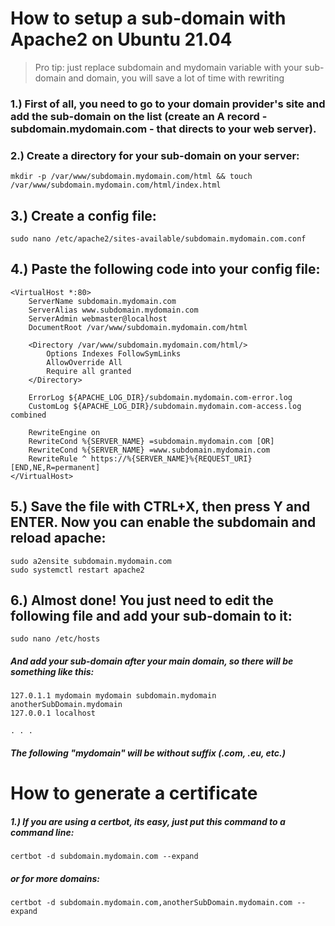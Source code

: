 # How to setup a sub-domain with Apache2 on Ubuntu 21.04
> Pro tip: just replace subdomain and mydomain variable with your sub-domain and domain, you will save a lot of time with rewriting



### 1.) First of all, you need to go to your domain provider's site and add the sub-domain on the list (create an A record - subdomain.mydomain.com - that directs to your web server).

### 2.) Create a directory for your sub-domain on your server:
```
mkdir -p /var/www/subdomain.mydomain.com/html && touch /var/www/subdomain.mydomain.com/html/index.html
```

## 3.) Create a config file:
```
sudo nano /etc/apache2/sites-available/subdomain.mydomain.com.conf
```

## 4.) Paste the following code into your config file:

```
<VirtualHost *:80>
    ServerName subdomain.mydomain.com
    ServerAlias www.subdomain.mydomain.com
    ServerAdmin webmaster@localhost
    DocumentRoot /var/www/subdomain.mydomain.com/html

    <Directory /var/www/subdomain.mydomain.com/html/>
        Options Indexes FollowSymLinks
        AllowOverride All
        Require all granted
    </Directory>

    ErrorLog ${APACHE_LOG_DIR}/subdomain.mydomain.com-error.log
    CustomLog ${APACHE_LOG_DIR}/subdomain.mydomain.com-access.log combined
    
    RewriteEngine on
    RewriteCond %{SERVER_NAME} =subdomain.mydomain.com [OR]
    RewriteCond %{SERVER_NAME} =www.subdomain.mydomain.com
    RewriteRule ^ https://%{SERVER_NAME}%{REQUEST_URI} [END,NE,R=permanent]
</VirtualHost>
```

## 5.) Save the file with CTRL+X, then press Y and ENTER. Now you can enable the subdomain and reload apache:
```
sudo a2ensite subdomain.mydomain.com
sudo systemctl restart apache2
```

## 6.) Almost done! You just need to edit the following file and add your sub-domain to it:
```
sudo nano /etc/hosts
```

##### And add your sub-domain after your main domain, so there will be something like this:
```
127.0.1.1 mydomain mydomain subdomain.mydomain anotherSubDomain.mydomain
127.0.0.1 localhost

. . .
```

##### The following "mydomain" will be without suffix (.com, .eu, etc.)

# How to generate a certificate

##### 1.) If you are using a certbot, its easy, just put this command to a command line:
```
certbot -d subdomain.mydomain.com --expand
```
##### or for more domains:
```
certbot -d subdomain.mydomain.com,anotherSubDomain.mydomain.com --expand
```
